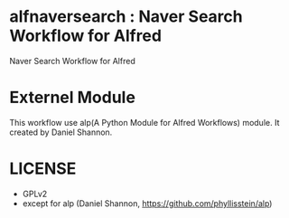 alfnaversearch : Naver Search Workflow for Alfred
==============

Naver Search Workflow for Alfred

Externel Module
==============
 This workflow use alp(A Python Module for Alfred Workflows) module. It created by Daniel Shannon.

LICENSE
==============
 - GPLv2
 - except for alp (Daniel Shannon, https://github.com/phyllisstein/alp) 